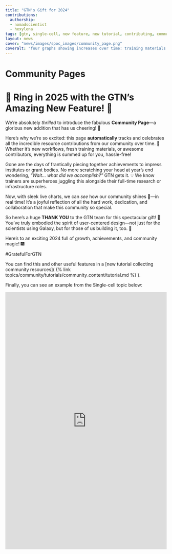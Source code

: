 ```yaml
---
title: "GTN's Gift for 2024"
contributions:
  authorship:
  - nomadscientist
  - hexylena
tags: [gtn, single-cell, new feature, new tutorial, contributing, community]
layout: news
cover: "news/images/spoc_images/community_page.png"
coveralt: "four graphs showing increases over time: training materials including slides and tutorials; contributors; workflows; and other"
---
```


# Community Pages

# 🎉 Ring in 2025 with the GTN’s Amazing New Feature! 🎉  

We’re absolutely *thrilled* to introduce the fabulous **Community Page**—a glorious new addition that has us cheering! 🎊  

Here’s why we’re so excited: this page **automatically** tracks and celebrates all the incredible resource contributions from our community over time. 🚀 Whether it’s new workflows, fresh training materials, or awesome contributors, everything is summed up for you, hassle-free!  

Gone are the days of frantically piecing together achievements to impress institutes or grant bodies. No more scratching your head at year’s end wondering, *“Wait... what *did* we accomplish?”* GTN gets it. 💡 We know trainers are superheroes juggling this alongside their full-time research or infrastructure roles.  

Now, with sleek live charts, we can *see* how our community shines 🌟—in real time! It’s a joyful reflection of all the hard work, dedication, and collaboration that make this community so special.  

So here’s a huge **THANK YOU** to the GTN team for this spectacular gift! 🥳 You’ve truly embodied the spirit of user-centered design—not just for the scientists using Galaxy, but for those of us building it, too. 💖  

Here’s to an exciting 2024 full of growth, achievements, and community magic! 🎆  

#GratefulForGTN

You can find this and other useful features in a [new tutorial collecting community resources]( {% link topics/community/tutorials/community_content/tutorial.md %} ).

Finally, you can see an example from the Single-cell topic below:

<iframe
    src="https://training.galaxyproject.org/training-material/topics/single-cell/community.html"
    width="100%"
    height="800"
    style="border: none;"
    title="Single-Cell Topic Community Page">
</iframe>
